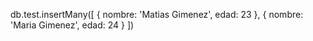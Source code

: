 
db.test.insertMany([ { nombre: 'Matias Gimenez', edad: 23 }, { nombre: 'Maria Gimenez', edad: 24 } ])